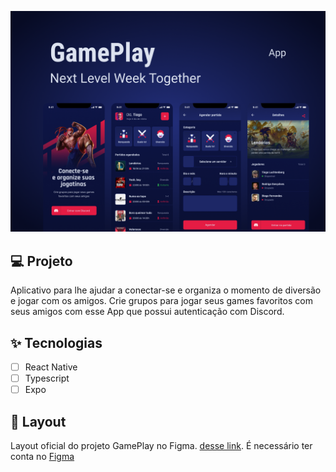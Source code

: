 ![cover](.github/cover.png?style=flat)

## 💻 Projeto

Aplicativo para lhe ajudar a conectar-se e organiza o momento de diversão e jogar com os amigos. Crie grupos para jogar seus games favoritos com seus amigos com esse App que possui autenticação com Discord.

## ✨ Tecnologias

- [ ] React Native
- [ ] Typescript
- [ ] Expo

## 🔖 Layout

Layout oficial do projeto GamePlay no Figma. [desse link](https://www.figma.com/community/file/991338130828322960). É necessário ter conta no [Figma](http://figma.com/)

<br />
